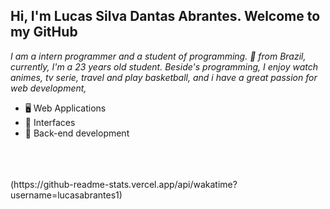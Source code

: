 ## Hi, I'm Lucas Silva Dantas Abrantes. Welcome to my GitHub

*I am a intern programmer and a student of programming. 🚀 from Brazil, currently, I'm a 23 years old student. Beside's programming, I enjoy watch animes, tv serie, travel and play basketball, and i have a great passion for web development,*

- 🖥 Web Applications
- 🎨 Interfaces
- 🔌 Back-end development

<br>
<br>



<br>
(https://github-readme-stats.vercel.app/api/wakatime?username=lucasabrantes1)


